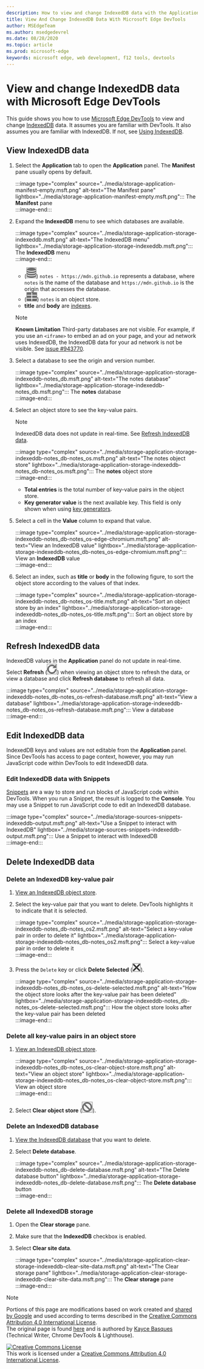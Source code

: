 ```yaml
---
description: How to view and change IndexedDB data with the Application panel and Snippets.
title: View And Change IndexedDB Data With Microsoft Edge DevTools
author: MSEdgeTeam
ms.author: msedgedevrel
ms.date: 08/28/2020
ms.topic: article
ms.prod: microsoft-edge
keywords: microsoft edge, web development, f12 tools, devtools
---
```

<!-- Copyright Kayce Basques 

   Licensed under the Apache License, Version 2.0 (the "License");
   you may not use this file except in compliance with the License.
   You may obtain a copy of the License at

       https://www.apache.org/licenses/LICENSE-2.0

   Unless required by applicable law or agreed to in writing, software
   distributed under the License is distributed on an "AS IS" BASIS,
   WITHOUT WARRANTIES OR CONDITIONS OF ANY KIND, either express or implied.
   See the License for the specific language governing permissions and
   limitations under the License.  -->  





# View and change IndexedDB data with Microsoft Edge DevTools   

  

This guide shows you how to use [Microsoft Edge DevTools][MicrosoftEdgeDevTools] to view and change [IndexedDB][MDNIndexedDBAPI] data.  It assumes you are familiar with DevTools.  It also assumes you are familiar with IndexedDB.  If not, see [Using IndexedDB][MDNUsingIndexedDB].  

## View IndexedDB data   

1.  Select the **Application** tab to open the **Application** panel.  The **Manifest** pane usually opens by default.  
    
    :::image type="complex" source="../media/storage-application-manifest-empty.msft.png" alt-text="The Manifest pane" lightbox="../media/storage-application-manifest-empty.msft.png":::
       The **Manifest** pane  
    :::image-end:::  
    
1.  Expand the **IndexedDB** menu to see which databases are available.  
    
    :::image type="complex" source="../media/storage-application-storage-indexeddb.msft.png" alt-text="The IndexedDB menu" lightbox="../media/storage-application-storage-indexeddb.msft.png":::
       The **IndexedDB** menu  
    :::image-end:::  
    
    *   \(![Database icon][ImageDatabaseIcon]\) `notes - https://mdn.github.io` represents a database, where `notes` is the name of the database and `https://mdn.github.io` is the origin that accesses the database.  
    *   \(![Object Store icon][ImageObjectStoreIcon]\) `notes` is an object store.  
    *   **title** and **body** are [indexes][MDNUsingIndexedDBUsingIndex].  
    
    > [!NOTE]
    > **Known Limitation**  Third-party databases are not visible.  For example, if you use an `<iframe>` to embed an ad on your page, and your ad network uses IndexedDB, the IndexedDB data for your ad network is not be visible.  See [issue #943770][ChromiumIssue943770].  
    
1.  Select a database to see the origin and version number.  
    
    :::image type="complex" source="../media/storage-application-storage-indexeddb-notes_db.msft.png" alt-text="The notes database" lightbox="../media/storage-application-storage-indexeddb-notes_db.msft.png":::
       The **notes** database  
    :::image-end:::  
    
1.  Select an object store to see the key-value pairs.  
    
    > [!NOTE]
    > IndexedDB data does not update in real-time.  See [Refresh IndexedDB data](#refresh-indexeddb-data).  
    
    :::image type="complex" source="../media/storage-application-storage-indexeddb-notes_db-notes_os.msft.png" alt-text="The notes object store" lightbox="../media/storage-application-storage-indexeddb-notes_db-notes_os.msft.png":::
       The **notes** object store  
    :::image-end:::  
    
    *   **Total entries** is the total number of key-value pairs in the object store.  
    *   **Key generator value** is the next available key.  This field is only shown when using [key generators][MDNBasicConceptsKeyGenerator].  
    
1.  Select a cell in the **Value** column to expand that value.  
    
    :::image type="complex" source="../media/storage-application-storage-indexeddb-notes_db-notes_os-edge-chromium.msft.png" alt-text="View an IndexedDB value" lightbox="../media/storage-application-storage-indexeddb-notes_db-notes_os-edge-chromium.msft.png":::
       View an **IndexedDB** value  
    :::image-end:::  
    
1.  Select an index, such as **title** or **body** in the following figure, to sort the object store according to the values of that index.  
   
    :::image type="complex" source="../media/storage-application-storage-indexeddb-notes_db-notes_os-title.msft.png" alt-text="Sort an object store by an index" lightbox="../media/storage-application-storage-indexeddb-notes_db-notes_os-title.msft.png":::
       Sort an object store by an index  
    :::image-end:::  
    
## Refresh IndexedDB data   

IndexedDB values in the **Application** panel do not update in real-time.  Select **Refresh** \(![Refresh][ImageReloadIcon]\) when viewing an object store to refresh the data, or view a database and click **Refresh database** to refresh all data.  

:::image type="complex" source="../media/storage-application-storage-indexeddb-notes_db-notes_os-refresh-database.msft.png" alt-text="View a database" lightbox="../media/storage-application-storage-indexeddb-notes_db-notes_os-refresh-database.msft.png":::
   View a database  
:::image-end:::  

## Edit IndexedDB data   

IndexedDB keys and values are not editable from the **Application** panel.  Since DevTools has access to page context, however, you may run JavaScript code within DevTools to edit IndexedDB data.  

### Edit IndexedDB data with Snippets   

[Snippets][DevtoolsJavascriptSnippets] are a way to store and run blocks of JavaScript code within DevTools.  When you run a Snippet, the result is logged to the **Console**.  You may use a Snippet to run JavaScript code to edit an IndexedDB database.  

:::image type="complex" source="../media/storage-sources-snippets-indexeddb-output.msft.png" alt-text="Use a Snippet to interact with IndexedDB" lightbox="../media/storage-sources-snippets-indexeddb-output.msft.png":::
   Use a Snippet to interact with IndexedDB  
:::image-end:::  

## Delete IndexedDB data   

### Delete an IndexedDB key-value pair   

1.  [View an IndexedDB object store](#view-indexeddb-data).  
1.  Select the key-value pair that you want to delete.  DevTools highlights it to indicate that it is selected.  
    
    :::image type="complex" source="../media/storage-application-storage-indexeddb-notes_db-notes_os2.msft.png" alt-text="Select a key-value pair in order to delete it" lightbox="../media/storage-application-storage-indexeddb-notes_db-notes_os2.msft.png":::
       Select a key-value pair in order to delete it  
    :::image-end:::  
    
1.  Press the `Delete` key or click **Delete Selected** \(![Delete Selected][ImageDeleteIcon]\).  
    
    :::image type="complex" source="../media/storage-application-storage-indexeddb-notes_db-notes_os-delete-selected.msft.png" alt-text="How the object store looks after the key-value pair has been deleted" lightbox="../media/storage-application-storage-indexeddb-notes_db-notes_os-delete-selected.msft.png":::
       How the object store looks after the key-value pair has been deleted  
    :::image-end:::  
    
### Delete all key-value pairs in an object store   

1.  [View an IndexedDB object store](#view-indexeddb-data).  
    
    :::image type="complex" source="../media/storage-application-storage-indexeddb-notes_db-notes_os-clear-object-store.msft.png" alt-text="View an object store" lightbox="../media/storage-application-storage-indexeddb-notes_db-notes_os-clear-object-store.msft.png":::
       View an object store  
    :::image-end:::  
    
1.  Select **Clear object store** \(![Clear object store][ImageClearIcon]\).  
    
### Delete an IndexedDB database   

1.  [View the IndexedDB database](#view-indexeddb-data) that you want to delete.  
1.  Select **Delete database**.  
    
    :::image type="complex" source="../media/storage-application-storage-indexeddb-notes_db-delete-database.msft.png" alt-text="The Delete database button" lightbox="../media/storage-application-storage-indexeddb-notes_db-delete-database.msft.png":::
       The **Delete database** button  
    :::image-end:::  
    
### Delete all IndexedDB storage   

1.  Open the **Clear storage** pane.  
1.  Make sure that the **IndexedDB** checkbox is enabled.  
1.  Select **Clear site data**.  
    
    :::image type="complex" source="../media/storage-application-clear-storage-indexeddb-clear-site-data.msft.png" alt-text="The Clear storage pane" lightbox="../media/storage-application-clear-storage-indexeddb-clear-site-data.msft.png":::
       The **Clear storage** pane  
    :::image-end:::  
    
<!--  
 


-->  

<!-- image links -->  

[ImageClearIcon]: ../media/clear-icon.msft.png  
[ImageDatabaseIcon]: ../media/database-icon.msft.png  
[ImageDeleteIcon]: ../media/delete-icon.msft.png  
[ImageObjectStoreIcon]: ../media/object-store-icon.msft.png  
[ImageReloadIcon]: ../media/reload-icon.msft.png  

<!-- links -->  

[MicrosoftEdgeDevTools]: ../../devtools-guide-chromium.md "Microsoft Edge (Chromium) Developer tools | Microsoft Docs"  
[DevtoolsJavascriptSnippets]: ../javascript/snippets.md "Run snippets of JavaScript on any page with Microsoft Edge DevTools | Microsoft Docs"  

[ChromiumIssue943770]: https://crbug.com/943770 "943770 - DevTools: Show iframe IndexedDB databases - chromium - Monorail"  

[MDNBasicConceptsKeyGenerator]: https://developer.mozilla.org/docs/Web/API/IndexedDB_API/Basic_Concepts_Behind_IndexedDB#gloss_keygenerator "Key Generator - Basic Concepts | MDN"  
[MDNIndexedDBAPI]: https://developer.mozilla.org/docs/Web/API/IndexedDB_API "IndexedDB API | MDN"  
[MDNUsingIndexedDB]: https://developer.mozilla.org/docs/Web/API/IndexedDB_API/Using_IndexedDB "Using IndexedDB | MDN"  
[MDNUsingIndexedDBUsingIndex]: https://developer.mozilla.org/docs/Web/API/IndexedDB_API/Using_IndexedDB#Using_an_index "Using an index - Using IndexedDB | MDN"  

> [!NOTE]
> Portions of this page are modifications based on work created and [shared by Google][GoogleSitePolicies] and used according to terms described in the [Creative Commons Attribution 4.0 International License][CCA4IL].  
> The original page is found [here](https://developers.google.com/web/tools/chrome-devtools/storage/indexeddb) and is authored by [Kayce Basques][KayceBasques] \(Technical Writer, Chrome DevTools \& Lighthouse\).  

[![Creative Commons License][CCby4Image]][CCA4IL]  
This work is licensed under a [Creative Commons Attribution 4.0 International License][CCA4IL].  

[CCA4IL]: https://creativecommons.org/licenses/by/4.0  
[CCby4Image]: https://i.creativecommons.org/l/by/4.0/88x31.png  
[GoogleSitePolicies]: https://developers.google.com/terms/site-policies  
[KayceBasques]: https://developers.google.com/web/resources/contributors/kaycebasques  
